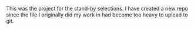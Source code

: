 This was the project for the stand-by selections. I have created a new repo since the file I originally did my work in had become too heavy to upload to git.
